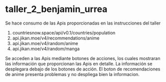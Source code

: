 # taller_2_benjamin_urrea

Se hace consumo de las Apis proporcionadas en las instrucciones del taller
1. countriesnow.space/api/v0.1/countries/population
2. api.jikan.moe/v4/recommendations/anime
3. api.jikan.moe/v4/random/anime
4. api.jikan.moe/v4/random/manga

Se acceden a las Apis mediante botones de acciones, los cuales mostraran las información que proporcionan las Apis en detalle.
La información se desplegara debajo de los botones de acción.
El boton de recomendaciones de anime presenta problemas y no despliega bien la informacion.